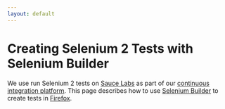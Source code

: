 ```yaml
---
layout: default
---
```


# Creating Selenium 2 Tests with Selenium Builder

We use run Selenium 2 tests on [Sauce Labs](saucelabs.com) as part of our [continuous integration platform](ci.md).  This page describes how to use [Selenium Builder](saucelabs.com/builder) to create tests in [Firefox](www.mozilla.org/firefox).


